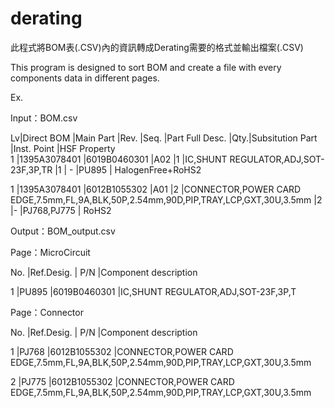 # derating

此程式將BOM表(.CSV)內的資訊轉成Derating需要的格式並輸出檔案(.CSV)

This program is designed to sort BOM and create a file with every components data in different pages.

Ex.

Input：BOM.csv

Lv|Direct BOM	  |Main Part	  |Rev.	|Seq.	|Part Full Desc.                                                                      |Qty.|Subsitution Part	|Inst. Point	|HSF Property	
1	|1395A3078401	|6019B0460301	|A02	|1    |IC,SHUNT REGULATOR,ADJ,SOT-23F,3P,TR                                                 |1   |	-	              |PU895        |	HalogenFree+RoHS2

1	|1395A3078401	|6012B1055302	|A01	|2    |CONNECTOR,POWER CARD EDGE,7.5mm,FL,9A,BLK,50P,2.54mm,90D,PIP,TRAY,LCP,GXT,30U,3.5mm	|2	 |-	                |PJ768,PJ775  |	RoHS2

Output：BOM_output.csv

Page：MicroCircuit

No. |Ref.Desig.	| P/N	        |Component description

1	  |PU895	    |6019B0460301	|IC,SHUNT REGULATOR,ADJ,SOT-23F,3P,T

Page：Connector

No. |Ref.Desig.	| P/N	        |Component description

1	  |PJ768	    |6012B1055302	|CONNECTOR,POWER CARD EDGE,7.5mm,FL,9A,BLK,50P,2.54mm,90D,PIP,TRAY,LCP,GXT,30U,3.5mm

2	  |PJ775	    |6012B1055302	|CONNECTOR,POWER CARD EDGE,7.5mm,FL,9A,BLK,50P,2.54mm,90D,PIP,TRAY,LCP,GXT,30U,3.5mm
